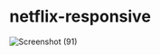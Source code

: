 # netflix-responsive
![Screenshot (91)](https://github.com/YashBodhe2004/Netflix-Ca-1/assets/144336541/227f92b3-0039-480d-9aac-9a18fb46e806)

